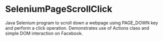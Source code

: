 # SeleniumPageScrollClick
Java Selenium program to scroll down a webpage using PAGE_DOWN key and perform a click operation. Demonstrates use of Actions class and simple DOM interaction on Facebook.
